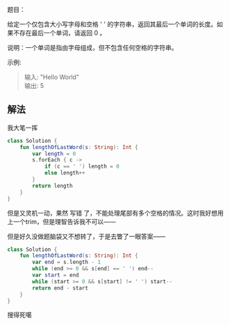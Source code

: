 题目：

给定一个仅包含大小写字母和空格 ' ' 的字符串，返回其最后一个单词的长度。如果不存在最后一个单词，请返回 0 。

说明：一个单词是指由字母组成，但不包含任何空格的字符串。

示例:

>输入: "Hello World"  
输出: 5

## 解法
我大笔一挥
```kotlin
class Solution {
    fun lengthOfLastWord(s: String): Int {
        var length = 0
        s.forEach { c ->
            if (c == ' ') length = 0
            else length++
        }
        return length
    }
}
```
但是又灵机一动，果然 写错 了，不能处理尾部有多个空格的情况。这时我好想用上一个trim，但是理智告诉我不可以——

但是好久没做题脑袋又不想转了，于是去瞥了一眼答案——

```kotlin
class Solution {
    fun lengthOfLastWord(s: String): Int {
        var end = s.length - 1
        while (end >= 0 && s[end] == ' ') end--
        var start = end
        while (start >= 0 && s[start] != ' ') start--
        return end - start
    }
}
```
搜得死噶
